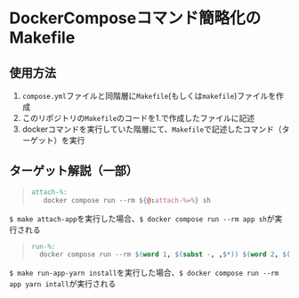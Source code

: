 # DockerComposeコマンド簡略化のMakefile

## 使用方法
1. `compose.yml`ファイルと同階層に`Makefile`(もしくは`makefile`)ファイルを作成
2. このリポジトリの`Makefile`のコードを1.で作成したファイルに記述
3. dockerコマンドを実行していた階層にて、`Makefile`で記述したコマンド（ターゲット）を実行

## ターゲット解説（一部）
> ```Makefile
>attach-%:  
>    docker compose run --rm ${@:attach-%=%} sh
>```
`$ make attach-app`を実行した場合、`$ docker compose run --rm app sh`が実行される
>```Makefile
>run-%:
>   docker compose run --rm $(word 1, $(subst -, ,$*)) $(word 2, $(subst -, ,$*))
>```
`$ make run-app-yarn install`を実行した場合、`$ docker compose run --rm app yarn intall`が実行される
